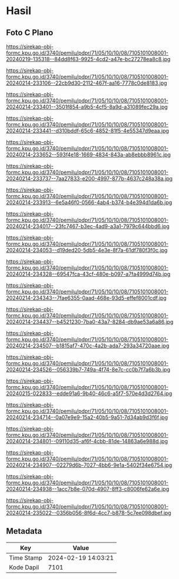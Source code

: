 # Hasil

## Foto C Plano

https://sirekap-obj-formc.kpu.go.id/3740/pemilu/pdpr/71/05/10/10/08/7105101008001-20240219-135318--84dd8f63-9925-4cd2-a47e-bc27278ea8c8.jpg

https://sirekap-obj-formc.kpu.go.id/3740/pemilu/pdpr/71/05/10/10/08/7105101008001-20240214-233106--22cb9d30-2112-467f-aa16-7778c0de8183.jpg

https://sirekap-obj-formc.kpu.go.id/3740/pemilu/pdpr/71/05/10/10/08/7105101008001-20240214-233401--3501f854-a9b5-4cf5-8a9d-a31089fec29a.jpg

https://sirekap-obj-formc.kpu.go.id/3740/pemilu/pdpr/71/05/10/10/08/7105101008001-20240214-233441--d310bddf-65c6-4852-81f5-4e55347d9eaa.jpg

https://sirekap-obj-formc.kpu.go.id/3740/pemilu/pdpr/71/05/10/10/08/7105101008001-20240214-233652--593f4e18-1669-4834-843a-ab8ebbb8961c.jpg

https://sirekap-obj-formc.kpu.go.id/3740/pemilu/pdpr/71/05/10/10/08/7105101008001-20240214-233737--7aa27833-e200-4997-877b-4637c248a38a.jpg

https://sirekap-obj-formc.kpu.go.id/3740/pemilu/pdpr/71/05/10/10/08/7105101008001-20240214-233913--6e5a46f0-0566-4ab4-b374-b4e394d1da6b.jpg

https://sirekap-obj-formc.kpu.go.id/3740/pemilu/pdpr/71/05/10/10/08/7105101008001-20240214-234017--23fc7467-b3ec-4ad9-a3a1-7979c644bbd6.jpg

https://sirekap-obj-formc.kpu.go.id/3740/pemilu/pdpr/71/05/10/10/08/7105101008001-20240214-234053--d19ded20-5db5-4e3e-8f7a-61df780f3f0c.jpg

https://sirekap-obj-formc.kpu.go.id/3740/pemilu/pdpr/71/05/10/10/08/7105101008001-20240214-234328--69547fca-43cf-480e-b097-a7fa4999d74b.jpg

https://sirekap-obj-formc.kpu.go.id/3740/pemilu/pdpr/71/05/10/10/08/7105101008001-20240214-234343--7fae6355-0aad-468e-93d5-effef8001cdf.jpg

https://sirekap-obj-formc.kpu.go.id/3740/pemilu/pdpr/71/05/10/10/08/7105101008001-20240214-234437--b4521230-7ba0-43a7-8284-db9ae53a6a86.jpg

https://sirekap-obj-formc.kpu.go.id/3740/pemilu/pdpr/71/05/10/10/08/7105101008001-20240214-234507--b1815af7-470c-4a2b-ada7-293a34720aae.jpg

https://sirekap-obj-formc.kpu.go.id/3740/pemilu/pdpr/71/05/10/10/08/7105101008001-20240214-234526--056339b7-749a-4f74-8e7c-cc0b7f7a6b3b.jpg

https://sirekap-obj-formc.kpu.go.id/3740/pemilu/pdpr/71/05/10/10/08/7105101008001-20240215-022833--edde91a6-9b40-46c6-a5f7-570e4d3d2764.jpg

https://sirekap-obj-formc.kpu.go.id/3740/pemilu/pdpr/71/05/10/10/08/7105101008001-20240214-234714--0a07e9e9-15a2-40b5-9a51-7d34ab9d3f6f.jpg

https://sirekap-obj-formc.kpu.go.id/3740/pemilu/pdpr/71/05/10/10/08/7105101008001-20240214-234801--09110d35-af6f-4cbb-81de-14863a6e988d.jpg

https://sirekap-obj-formc.kpu.go.id/3740/pemilu/pdpr/71/05/10/10/08/7105101008001-20240214-234907--02279d6b-7027-4bb6-9e1a-5402f34e6754.jpg

https://sirekap-obj-formc.kpu.go.id/3740/pemilu/pdpr/71/05/10/10/08/7105101008001-20240214-234938--1acc7b8e-070d-4907-8ff3-c8006fe62a6e.jpg

https://sirekap-obj-formc.kpu.go.id/3740/pemilu/pdpr/71/05/10/10/08/7105101008001-20240214-235022--0356b056-8f6d-4cc7-b878-5c7ee098dbef.jpg


## Metadata

| Key        | Value               |
| ---------- | ------------------- |
| Time Stamp | 2024-02-19 14:03:21 |
| Kode Dapil | 7101                |



